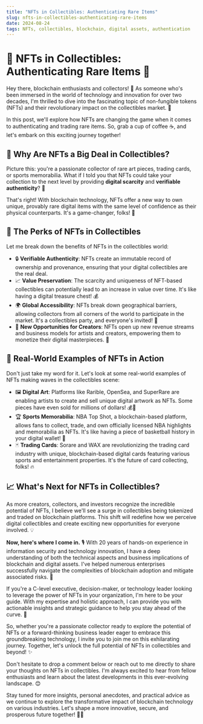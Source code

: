 ```yaml
---
title: "NFTs in Collectibles: Authenticating Rare Items"
slug: nfts-in-collectibles-authenticating-rare-items
date: 2024-08-24
tags: NFTs, collectibles, blockchain, digital assets, authentication
---
```


# 💎 NFTs in Collectibles: Authenticating Rare Items 🎨

Hey there, blockchain enthusiasts and collectors! 👋 As someone who's been immersed in the world of technology and innovation for over two decades, I'm thrilled to dive into the fascinating topic of non-fungible tokens (NFTs) and their revolutionary impact on the collectibles market. 🌟

In this post, we'll explore how NFTs are changing the game when it comes to authenticating and trading rare items. So, grab a cup of coffee ☕, and let's embark on this exciting journey together!

## 🤔 Why Are NFTs a Big Deal in Collectibles?

Picture this: you're a passionate collector of rare art pieces, trading cards, or sports memorabilia. What if I told you that NFTs could take your collection to the next level by providing **digital scarcity** and **verifiable authenticity**? 🎉

That's right! With blockchain technology, NFTs offer a new way to own unique, provably rare digital items with the same level of confidence as their physical counterparts. It's a game-changer, folks! 🙌

## 🎨 The Perks of NFTs in Collectibles

Let me break down the benefits of NFTs in the collectibles world:

- 🔒 **Verifiable Authenticity**: NFTs create an immutable record of ownership and provenance, ensuring that your digital collectibles are the real deal.
- 📈 **Value Preservation**: The scarcity and uniqueness of NFT-based collectibles can potentially lead to an increase in value over time. It's like having a digital treasure chest! 💰
- 🌍 **Global Accessibility**: NFTs break down geographical barriers, allowing collectors from all corners of the world to participate in the market. It's a collectibles party, and everyone's invited! 🎉
- 💼 **New Opportunities for Creators**: NFTs open up new revenue streams and business models for artists and creators, empowering them to monetize their digital masterpieces. 🎨

## 🔮 Real-World Examples of NFTs in Action

Don't just take my word for it. Let's look at some real-world examples of NFTs making waves in the collectibles scene:

- 🖼️ **Digital Art**: Platforms like Rarible, OpenSea, and SuperRare are enabling artists to create and sell unique digital artwork as NFTs. Some pieces have even sold for millions of dollars! 💰🎨
- 🏆 **Sports Memorabilia**: NBA Top Shot, a blockchain-based platform, allows fans to collect, trade, and own officially licensed NBA highlights and memorabilia as NFTs. It's like having a piece of basketball history in your digital wallet! 🏀
- 🃏 **Trading Cards**: Sorare and WAX are revolutionizing the trading card industry with unique, blockchain-based digital cards featuring various sports and entertainment properties. It's the future of card collecting, folks! 🔥

## 📈 What's Next for NFTs in Collectibles?

As more creators, collectors, and investors recognize the incredible potential of NFTs, I believe we'll see a surge in collectibles being tokenized and traded on blockchain platforms. This shift will redefine how we perceive digital collectibles and create exciting new opportunities for everyone involved. 💡

**Now, here's where I come in.** 🎙️ With 20 years of hands-on experience in information security and technology innovation, I have a deep understanding of both the technical aspects and business implications of blockchain and digital assets. I've helped numerous enterprises successfully navigate the complexities of blockchain adoption and mitigate associated risks. 💪

If you're a C-level executive, decision-maker, or technology leader looking to leverage the power of NFTs in your organization, I'm here to be your guide. With my expertise and holistic approach, I can provide you with actionable insights and strategic guidance to help you stay ahead of the curve. 🚀

So, whether you're a passionate collector ready to explore the potential of NFTs or a forward-thinking business leader eager to embrace this groundbreaking technology, I invite you to join me on this exhilarating journey. Together, let's unlock the full potential of NFTs in collectibles and beyond! ✨

Don't hesitate to drop a comment below or reach out to me directly to share your thoughts on NFTs in collectibles. I'm always excited to hear from fellow enthusiasts and learn about the latest developments in this ever-evolving landscape. 😊

Stay tuned for more insights, personal anecdotes, and practical advice as we continue to explore the transformative impact of blockchain technology on various industries. Let's shape a more innovative, secure, and prosperous future together! 💪🔥
